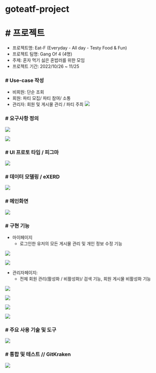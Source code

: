 # goteatf-project

# # 프로젝트
- 프로젝트명: Eat-F (Everyday - All day - Testy Food & Fun)
- 프로젝트 팀명: Gang Of 4 (4명)
- 주제: 혼자 먹기 싫은 혼밥러를 위한 모임
- 프로젝트 기간: 2022/10/26 ~ 11/25

### # Use-case 작성
- 비회원: 단순 조회
- 회원: 파티 모집/ 파티 참여/ 소통
- 관리자: 회원 및 게시물 관리 / 파티 주최
![](https://velog.velcdn.com/images/seulgi90/post/52be8c16-e4b1-4bdf-adc6-6faa36d21f56/image.png)

### # 요구사항 정의
![](https://velog.velcdn.com/images/seulgi90/post/75569f27-8adf-45f4-a34b-4e815cad40f2/image.png)

![](https://velog.velcdn.com/images/seulgi90/post/6905b905-002b-4e6b-90b4-912334e57fc0/image.png)

### # UI 프로토 타입 / 피그마

![](https://velog.velcdn.com/images/seulgi90/post/bd7cb409-002b-484d-a6a6-62cb696a749a/image.png)

### # 데이터 모델링 / eXERD

![](https://velog.velcdn.com/images/seulgi90/post/b60c977b-236e-427a-af7b-2deb69654263/image.png)


### # 메인화면
![](https://velog.velcdn.com/images/seulgi90/post/06975976-a7b7-4cea-8591-cfa6d3a25ccd/image.png)

### # 구현 기능
- 마이페이지
	- 로그인한 유저의 모든 게시물 관리 및 개인 정보 수정 기능
    
![](https://velog.velcdn.com/images/seulgi90/post/9e7dd39a-42d3-4aed-89e0-1e0da65db837/image.png)

![](https://velog.velcdn.com/images/seulgi90/post/d8629352-c8f7-4ec6-b4d0-e50f1758abe7/image.png)

- 관리자페이지: 
	- 전체 회원 관리(활성화 / 비활성화)/ 검색 기능, 회원 게시물 비활성화 기능
    
![](https://velog.velcdn.com/images/seulgi90/post/be6fb420-7d0f-41de-b7f0-7beb4af1b35a/image.png)

![](https://velog.velcdn.com/images/seulgi90/post/26ed9baf-3a3d-4c3a-8eb4-a17b8d56cc1d/image.png)

![](https://velog.velcdn.com/images/seulgi90/post/6db4d8f6-1de1-43a6-b210-6ff0262df49a/image.png)

![](https://velog.velcdn.com/images/seulgi90/post/ca942cb9-8e92-47d8-9205-db55b79614b7/image.png)


### # 주요 사용 기술 및 도구
![](https://velog.velcdn.com/images/seulgi90/post/6bb723bc-82d2-49b9-8479-3c1f7e33b296/image.png)



### # 통합 및 테스트 // GitKraken
![](https://velog.velcdn.com/images/seulgi90/post/ac02a433-dae2-4730-a518-3c06bb288fbc/image.png)


